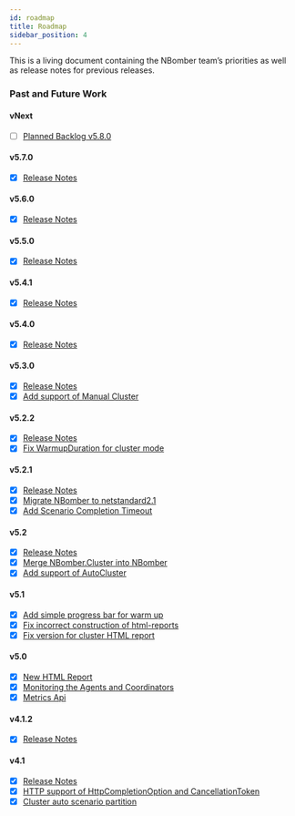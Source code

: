 ```yaml
---
id: roadmap
title: Roadmap
sidebar_position: 4
---
```


This is a living document containing the NBomber team’s priorities as well as release notes for previous releases.

### Past and Future Work

#### vNext
- [ ] [Planned Backlog v5.8.0](https://github.com/PragmaticFlow/NBomber/issues?q=is%3Aopen+is%3Aissue+milestone%3A5.8.0)

#### v5.7.0
- [x] [Release Notes](https://github.com/PragmaticFlow/NBomber/releases/tag/v5.7.0)

#### v5.6.0
- [x] [Release Notes](https://github.com/PragmaticFlow/NBomber/releases/tag/v5.6.0)

#### v5.5.0
- [x] [Release Notes](https://github.com/PragmaticFlow/NBomber/releases/tag/v5.5.0)

#### v5.4.1
- [x] [Release Notes](https://github.com/PragmaticFlow/NBomber/releases/tag/v5.4.1)

#### v5.4.0
- [x] [Release Notes](https://github.com/PragmaticFlow/NBomber/releases/tag/v5.4.0)

#### v5.3.0
- [x] [Release Notes](https://github.com/PragmaticFlow/NBomber/releases/tag/v5.3.0)
- [x] [Add support of Manual Cluster](https://github.com/PragmaticFlow/NBomber/issues/620)

#### v5.2.2
- [x] [Release Notes](https://github.com/PragmaticFlow/NBomber/releases/tag/v5.2.2)
- [x] [Fix WarmupDuration for cluster mode](https://github.com/PragmaticFlow/NBomber/issues/623)

#### v5.2.1
- [x] [Release Notes](https://github.com/PragmaticFlow/NBomber/releases/tag/v5.2.1)
- [x] [Migrate NBomber to netstandard2.1](https://github.com/PragmaticFlow/NBomber/issues/619)
- [x] [Add Scenario Completion Timeout](https://github.com/PragmaticFlow/NBomber/issues/618)

#### v5.2
- [x] [Release Notes](https://github.com/PragmaticFlow/NBomber/releases/tag/v5.2.0)
- [x] [Merge NBomber.Cluster into NBomber](https://github.com/PragmaticFlow/NBomber/issues/609)
- [x] [Add support of AutoCluster](https://github.com/PragmaticFlow/NBomber/issues/592)

#### v5.1
- [x] [Add simple progress bar for warm up](https://github.com/PragmaticFlow/NBomber/issues/604)
- [x] [Fix incorrect construction of html-reports](https://github.com/PragmaticFlow/NBomber/issues/605)
- [x] [Fix version for cluster HTML report](https://github.com/PragmaticFlow/NBomber/issues/601)

#### v5.0

- [x] [New HTML Report](https://twitter.com/AntyaDev/status/1668604141394960385)
- [x] [Monitoring the Agents and Coordinators](https://github.com/PragmaticFlow/NBomber/issues/492)
- [x] [Metrics Api](https://github.com/PragmaticFlow/NBomber/issues/572)

#### v4.1.2

- [x] [Release Notes](https://github.com/PragmaticFlow/NBomber/releases/tag/v4.1.2)

#### v4.1

- [x] [Release Notes](https://github.com/PragmaticFlow/NBomber/releases/tag/v4.1.0)
- [x] [HTTP support of HttpCompletionOption and CancellationToken](https://github.com/PragmaticFlow/NBomber/issues/536)
- [x] [Cluster auto scenario partition](https://github.com/PragmaticFlow/NBomber/issues/499)
